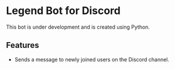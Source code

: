 # Legend Bot for Discord
 This bot is under development and is created using Python.

## Features
* Sends a message to newly joined users on the Discord channel.

